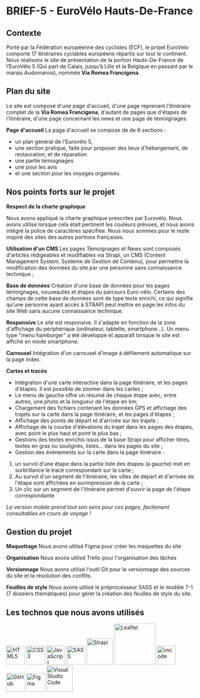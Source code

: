 # BRIEF-5 - EuroVélo Hauts-De-France

## Contexte

Porté par la Fédération européenne des cyclistes (ECF), le projet EuroVelo comporte 17 itinéraires cyclables européens répartis sur tout le continent.
Nous réalisons le site de présentation de la portion Hauts-De-France de l’EuroVélo 5 (Qui part de Calais, jusqu’à Lille et la Belgique en passant par le marais Audomarois), nommée **Via Romea Francigena**.

## Plan du site

Le site est composé d'une page d'accueil, d'une page reprenant l’itinéraire complet de la **Via Romea Francigena**, d'autant de pages que d'étapes de l'itinéraire, d'une page concernant les news et une page de témoignages.

**Page d'accueil**
La page d'accueil se compose de de 6 sections :
- un plan général de l'Eurovélo 5,
- une section pratique, faite pour proposer des lieux d'hébergement, de restauration, et de réparation
- une partie témoignages
- une pour les avis
- et une section pour les voyages organisés.

## Nos points forts sur le projet

**Respect de la charte graphique**

Nous avons appliqué la charte graphique prescrites par Eurovélo. Nous avons utilisé lorsque cela était pertinent les couleurs prévues, et nous avons intégré la police de caractères spécifiée. Nous nous sommes pour le reste inspiré des sites des autres portions françaises.

**Utilisation d'un CMS**
Les pages Témoignages et News sont composés d'articles rédigeables et modifiables via Strapi, un CMS (Content Management System, Système de Gestion de Contenu), pour permettre la modification des données du site par une personne sans connaissance technique ;

**Base de données**
Création d'une base de données pour les pages témoignages, nouveautés et étapes du parcours Euro-vélo. Certains des champs de cette base de données sont de type texte enrichi, ce qui signifie qu'une personne ayant accès à STRAPI peut mettre en page les infos du site Web sans aucune connaissance technique.

**Responsive**
Le site est responsive. Il s'adapte en fonction de la zone d'affichage du périphérique (ordinateur, tablette, smartphone...). Un menu type "menu hamburger" a été développé et apparaît lorsque le site est affiché en mode smartphone.

**Carrousel**
Intégration d'un carrousel d'image à défilement automatique sur la page index.

**Cartes et tracés**
- Intégration d'une carte interactive dans la page itinéraire, et les pages d'étapes. Il est possible de zoomer dans les cartes ;
- Le menu de gauche offre un résumé de chaque étape avec, entre autres, une photo et la longueur de l'étape en km;
- Chargement des fichiers contenant les données GPS et affichage des trajets sur la carte dans la page itinéraire, et les pages d'étapes ;
- Affichage des points de départ et d'arrivée sur les trajets ;
- Affichage de la courbe d'élévations du trajet dans les pages des étapes, avec point le plus haut et point le plus bas ;
- Gestions des textes enrichis issus de la base Strapi pour afficher titres, textes en gras ou soulignés, listes... dans les pages du site ;
- Gestion des évènements sur la carte dans la page itinéraire : 
<ol>
<li>un survol d'une étape dans la partie liste des étapes (à gauche) met en surbrillance le tracé correspondant sur la carte ;</li>
<li>Au survol d'un segment de l'itinéraire, les villes de départ et d'arrivée de l'étape sont affichées en surimpression de la carte ;</li>
<li>Un clic sur un segment de l'itinéraire permet d'ouvrir la page de l'étape correspondante</li>
</ol>

*La version mobile prend tout son sens pour ces pages, facilement consultables en cours de voyage !*

## Gestion du projet

**Maquettage**
Nous avons utilisé Figma pour créer les maquettes du site

**Organisation**
Nous avons utilisé Trello pour l'organisation des tâches

**Versionnage**
Nous avons utilisé l'outil Git pour le versionnage des sources du site et la résolution des conflits.

**Feuilles de style**
Nous avons utilisé le préprocesseur SASS et le modèle 7-1 (7 dossiers thématiques) pour gérer la création des feuilles de style du site.


## Les technos que nous avons utilisés
<p>
<img width="50" src="https://cdn.jsdelivr.net/gh/devicons/devicon/icons/html5/html5-original-wordmark.svg" alt="HTML5" title="HTML5" />
<img width="50" src="https://cdn.jsdelivr.net/gh/devicons/devicon/icons/css3/css3-original-wordmark.svg" alt="CSS3" title="CSS3" />
<img width="50" src="https://cdn.jsdelivr.net/gh/devicons/devicon/icons/javascript/javascript-original.svg" alt="JavaScript" title="JavaScript" />
<img width="50" src="https://cdn.jsdelivr.net/gh/devicons/devicon/icons/sass/sass-original.svg" alt="SASS" title="SASS" />
<img width="70" src="https://www.cmswire.com/-/media/6f319f84dc3d4db69457aeda6ffc092f.ashx" alt="Strapi" title="Strapi" />
<img width="110" src="https://upload.wikimedia.org/wikipedia/commons/thumb/1/13/Leaflet_logo.svg/320px-Leaflet_logo.svg.png" alt="Leaflet" title="Leaflet" />
<img width="50" src="https://cdn.jsdelivr.net/gh/devicons/devicon/icons/vscode/vscode-original-wordmark.svg" alt="vscode" title="vscode" />
<img width="50" src="https://cdn.jsdelivr.net/gh/devicons/devicon/icons/github/github-original-wordmark.svg" alt="GitHub" title="GitHub" />
<img width="50" src="https://cdn.jsdelivr.net/gh/devicons/devicon/icons/figma/figma-original.svg" alt="Figma" title="Figma" />
<img width="70" src="https://cdn.jsdelivr.net/gh/devicons/devicon/icons/trello/trello-plain-wordmark.svg" alt="Visual Studio Code" title="Visual Studio Code" />
</p>
